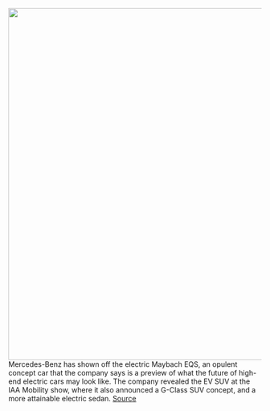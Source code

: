 <img src='https://cdn.vox-cdn.com/thumbor/z8L_MKnEocVtohWlEu-fCRyAfiw=/0x0:896x574/1200x800/filters:focal(342x270:484x412)/cdn.vox-cdn.com/uploads/chorus_image/image/69836193/03_concept_mercedes_maybach_eqs_2560x1640.0.jpeg' width='700px' /><br/>
Mercedes-Benz has shown off the electric Maybach EQS, an opulent concept car that the company says is a preview of what the future of high-end electric cars may look like. The company revealed the EV SUV at the IAA Mobility show, where it also announced a G-Class SUV concept, and a more attainable electric sedan.
<a href='https://www.theverge.com/2021/9/9/22664950/mercedes-maybach-eqs-electric-suv-concept-future-luxury'> Source <a/>